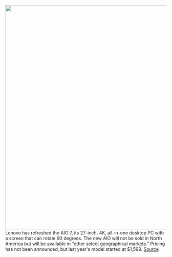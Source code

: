 <img src='https://cdn.vox-cdn.com/thumbor/Ay-jerNp-mjGGu3XjDxlXS1TTa8=/0x0:2000x2000/1200x800/filters:focal(840x840:1160x1160)/cdn.vox-cdn.com/uploads/chorus_image/image/70834560/07_Yoga_AIO_7_27Inch_Tour_Front_Facing.0.png' width='700px' /><br/>
Lenovo has refreshed the AIO 7, its 27-inch, 4K, all-in-one desktop PC with a screen that can rotate 90 degrees. The new AIO will not be sold in North America but will be available in “other select geographical markets.” Pricing has not been announced, but last year's model started at $1,599.
<a href='https://www.theverge.com/2022/5/5/23055571/lenovo-aio-7-amd-ryzen-6000-rotating-screen'> Source <a/>